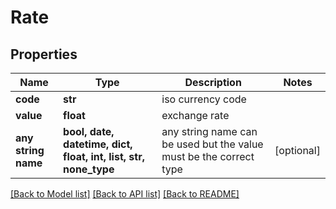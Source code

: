 # Rate


## Properties
Name | Type | Description | Notes
------------ | ------------- | ------------- | -------------
**code** | **str** | iso currency code | 
**value** | **float** | exchange rate | 
**any string name** | **bool, date, datetime, dict, float, int, list, str, none_type** | any string name can be used but the value must be the correct type | [optional]

[[Back to Model list]](../README.md#documentation-for-models) [[Back to API list]](../README.md#documentation-for-api-endpoints) [[Back to README]](../README.md)



